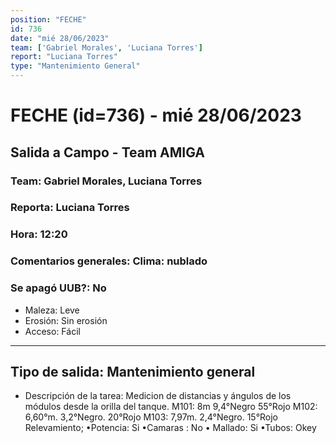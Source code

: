 ```yaml
---
position: "FECHE"
id: 736
date: "mié 28/06/2023"
team: ['Gabriel Morales', 'Luciana Torres']
report: "Luciana Torres"
type: "Mantenimiento General"
---
```


# FECHE (id=736) - mié 28/06/2023
## Salida a Campo - Team AMIGA
### Team: Gabriel Morales, Luciana Torres
### Reporta: Luciana Torres
### Hora: 12:20
### Comentarios generales: Clima: nublado
### Se apagó UUB?: No 
- Maleza: Leve
- Erosión: Sin erosión
- Acceso: Fácil
---------
## Tipo de salida: Mantenimiento general
   - Descripción de la tarea: Medicion de distancias y ángulos de los módulos desde la orilla del tanque. 
M101: 8m 9,4°Negro 55°Rojo
M102: 6,60°m. 3,2°Negro.  20°Rojo 
M103: 7,97m.  2,4°Negro. 15°Rojo 
Relevamiento; 
•Potencia: Si
•Camaras : No
• Mallado: Si 
•Tubos: Okey
